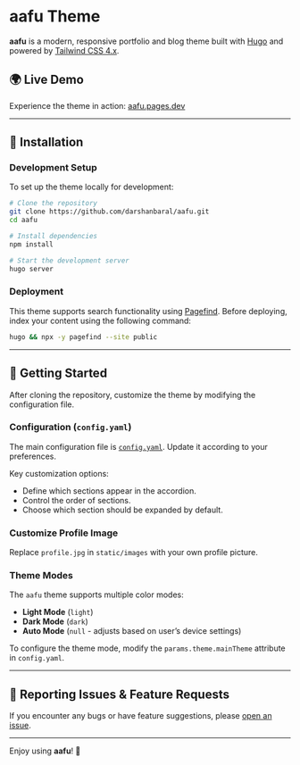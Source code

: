 # aafu Theme

**aafu** is a modern, responsive portfolio and blog theme built with [Hugo](https://gohugo.io/) and powered by [Tailwind CSS 4.x](https://tailwindcss.com/).

## 🌍 Live Demo

Experience the theme in action: [aafu.pages.dev](https://aafu.pages.dev/)

---

## 🚀 Installation

### Development Setup

To set up the theme locally for development:

```sh
# Clone the repository
git clone https://github.com/darshanbaral/aafu.git
cd aafu

# Install dependencies
npm install

# Start the development server
hugo server
```

### Deployment

This theme supports search functionality using [Pagefind](https://pagefind.app/). Before deploying, index your content using the following command:

```sh
hugo && npx -y pagefind --site public
```

---

## 🔧 Getting Started

After cloning the repository, customize the theme by modifying the configuration file.

### Configuration (`config.yaml`)

The main configuration file is [`config.yaml`](https://github.com/darshanbaral/aafu/blob/master/config.yaml). Update it according to your preferences.

Key customization options:

- Define which sections appear in the accordion.
- Control the order of sections.
- Choose which section should be expanded by default.

### Customize Profile Image

Replace `profile.jpg` in `static/images` with your own profile picture.

### Theme Modes

The `aafu` theme supports multiple color modes:

- **Light Mode** (`light`)
- **Dark Mode** (`dark`)
- **Auto Mode** (`null` - adjusts based on user’s device settings)

To configure the theme mode, modify the `params.theme.mainTheme` attribute in `config.yaml`.

---

## 🐞 Reporting Issues & Feature Requests

If you encounter any bugs or have feature suggestions, please [open an issue](https://github.com/darshanbaral/aafu/issues/new).

---

Enjoy using **aafu**! 🚀

